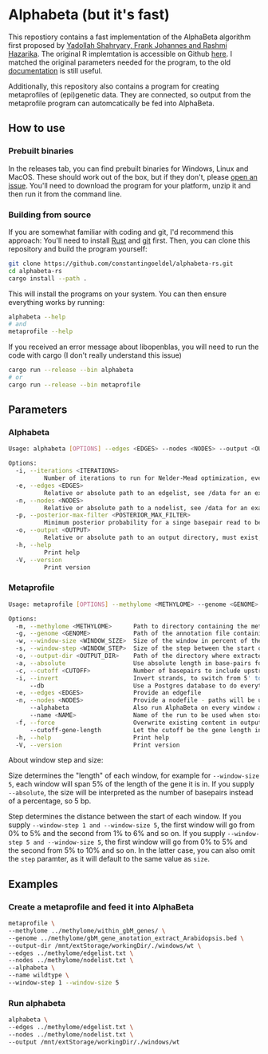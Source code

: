 # Alphabeta (but it's fast)

This repostiory contains a fast implementation of the AlphaBeta algorithm first proposed by [Yadollah Shahryary, Frank Johannes and Rashmi Hazarika](https://doi.org/10.5281/zenodo.3992612). The original R implemtation is accessible on Github [here](https://github.com/jlab-code/AlphaBeta/). I matched the original parameters needed for the program, to the old [documentation](https://github.com/jlab-code/AlphaBeta/blob/master/vignettes/AlphaBeta.pdf) is still useful.

Additionally, this repository also contains a program for creating metaprofiles of (epi)genetic data. They are connected, so output from the metaprofile program can automcatically be fed into AlphaBeta.

## How to use

### Prebuilt binaries

In the releases tab, you can find prebuilt binaries for Windows, Linux and MacOS. These should work out of the box, but if they don't, please [open an issue](https://github.com/constantingoeldel/alphabeta-rs/issues/new). You'll need to download the program for your platform, unzip it and then run it from the command line.

### Building from source

If you are somewhat familiar with coding and git, I'd recommend this approach: You'll need to install [Rust](https://www.rust-lang.org/tools/install) and [git](https://git-scm.com/downloads) first. Then, you can clone this repository and build the program yourself:

```bash
git clone https://github.com/constantingoeldel/alphabeta-rs.git
cd alphabeta-rs
cargo install --path .
```

This will install the programs on your system. You can then ensure everything works by running:

```bash
alphabeta --help
# and
metaprofile --help
```

If you received an error message about libopenblas, you will need to run the code with cargo (I don't really understand this issue)

```bash
cargo run --release --bin alphabeta
# or
cargo run --release --bin metaprofile
```

## Parameters

### Alphabeta

```bash
Usage: alphabeta [OPTIONS] --edges <EDGES> --nodes <NODES> --output <OUTPUT>

Options:
  -i, --iterations <ITERATIONS>
          Number of iterations to run for Nelder-Mead optimization, even 100 is enough [default: 1000]
  -e, --edges <EDGES>
          Relative or absolute path to an edgelist, see /data for an example
  -n, --nodes <NODES>
          Relative or absolute path to a nodelist, see /data for an example
  -p, --posterior-max-filter <POSTERIOR_MAX_FILTER>
          Minimum posterior probability for a singe basepair read to be included in the estimation [default: 0.99]
  -o, --output <OUTPUT>
          Relative or absolute path to an output directory, must exist, EXISTING FILES WILL BE OVERWRITTEN
  -h, --help
          Print help
  -V, --version
          Print version
```

### Metaprofile

```bash
Usage: metaprofile [OPTIONS] --methylome <METHYLOME> --genome <GENOME> --output-dir <OUTPUT_DIR>

Options:
  -m, --methylome <METHYLOME>      Path to directory containing the methlyome files from which to extract the CG-sites
  -g, --genome <GENOME>            Path of the annotation file containing information about beginning and end of gbM-genes
  -w, --window-size <WINDOW_SIZE>  Size of the window in percent of the gbM-gene length or in basepair number if --absolute is supplied [default: 5]
  -s, --window-step <WINDOW_STEP>  Size of the step between the start of each window. Default value is window-size, so no overlapp happens
  -o, --output-dir <OUTPUT_DIR>    Path of the directory where extracted segments shall be stored
  -a, --absolute                   Use absolute length in base-pairs for window size instead of percentage of gene length
  -c, --cutoff <CUTOFF>            Number of basepairs to include upstream and downstream of gene [default: 2048]
  -i, --invert                     Invert strands, to switch from 5' to 3' and vice versa
      --db                         Use a Postgres database to do everything
  -e, --edges <EDGES>              Provide an edgefile
  -n, --nodes <NODES>              Provide a nodefile - paths will be updated to match the output directory
      --alphabeta                  Also run AlphaBeta on every window after extraction, results will be stored in the same directory as the segments
      --name <NAME>                Name of the run to be used when storing the result in Postgres [default: "Instant { tv_sec: 36502, tv_nsec: 792133216 }"]
  -f, --force                      Overwrite existing content in output directory? If false (default) it will reuse existing windows
      --cutoff-gene-length         Let the cutoff be the gene length instead of a fixed number. So if the gene is 1000 bp long, the cutoff will be 1000 bp instead of 2048 bp (the default). This option takes preference over the cutoff option
  -h, --help                       Print help
  -V, --version                    Print version
```

About window step and size:

Size determines the "length" of each window, for example for `--window-size 5`, each window will span 5% of the length of the gene it is in. If you supply `--absolute`, the size will be interpreted as the number of basepairs instead of a percentage, so 5 bp.

Step determines the distance between the start of each window. If you supply `--window-step 1 and --window-size 5`, the first window will go from 0% to 5% and the second from 1% to 6% and so on. If you supply `--window-step 5 and --window-size 5`, the first window will go from 0% to 5% and the second from 5% to 10% and so on. In the latter case, you can also omit the `step` paramter, as it will default to the same value as `size`.

## Examples

### Create a metaprofile and feed it into AlphaBeta

```bash
metaprofile \
--methylome ../methylome/within_gbM_genes/ \
--genome ../methylome/gbM_gene_anotation_extract_Arabidopsis.bed \
--output-dir /mnt/extStorage/workingDir/./windows/wt \
--edges ../methylome/edgelist.txt \
--nodes ../methylome/nodelist.txt \
--alphabeta \
--name wildtype \
--window-step 1 --window-size 5
```

### Run alphabeta

```bash
alphabeta \
--edges ../methylome/edgelist.txt \
--nodes ../methylome/nodelist.txt \
--output /mnt/extStorage/workingDir/./windows/wt
```
